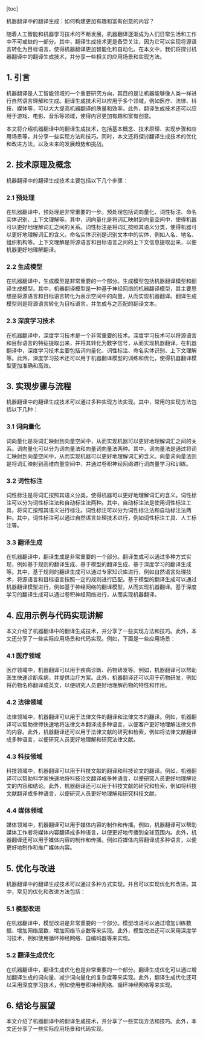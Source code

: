 
[toc]                    
                
                
机器翻译中的翻译生成：如何构建更加有趣和富有创意的内容？

随着人工智能和机器学习技术的不断发展，机器翻译逐渐成为人们日常生活和工作中不可或缺的一部分。其中，翻译生成技术更是备受关注，因为它可以实现将源语言转化为目标语言，使得机器翻译更加智能化和自动化。在本文中，我们将探讨机器翻译中的翻译生成技术，并分享一些相关的应用场景和实现方法。

## 1. 引言

机器翻译是人工智能领域的一个重要研究方向，其目的是让机器能够像人类一样进行自然语言理解和生成。翻译生成技术可以应用于多个领域，例如医疗、法律、科技、媒体等，可以大大提高机器翻译的质量和效率。此外，翻译生成技术还可以应用于游戏、电影、音乐等领域，使得内容更加有趣和富有创意。

本文将介绍机器翻译中的翻译生成技术，包括基本概念、技术原理、实现步骤和应用场景等，并分享一些实现方法和技巧。同时，本文还将探讨翻译生成技术的优化和改进方法，以及未来的发展趋势和挑战。

## 2. 技术原理及概念

机器翻译中的翻译生成技术主要包括以下几个步骤：

### 2.1 预处理

在机器翻译中，预处理是非常重要的一步。预处理包括词向量化、词性标注、命名实体识别、上下文理解等。其中，词向量化是将词汇映射到向量空间中，使得机器可以更好地理解词汇之间的关系。词性标注是将词汇按照其语义分类，使得机器可以更好地理解词汇的含义。命名实体识别是识别文本中的实体，例如人名、地名、组织机构等。上下文理解是将源语言和目标语言之间的上下文信息提取出来，以便机器更好地理解翻译。

### 2.2 生成模型

在机器翻译中，生成模型是非常重要的一个部分。生成模型包括机器翻译模型和翻译生成模型。其中，机器翻译模型是一种基于神经网络的机器翻译模型，其主要思想是将源语言和目标语言转化为表示空间中的向量，从而实现机器翻译。翻译生成模型则是将源语言转化为目标语言，并生成与之匹配的翻译文本。

### 2.3 深度学习技术

在机器翻译中，深度学习技术是一个非常重要的技术。深度学习技术可以将源语言和目标语言的特征提取出来，并将其转化为数字信号，从而实现机器翻译。在机器翻译中，深度学习技术主要包括词向量化、词性标注、命名实体识别、上下文理解等。此外，深度学习技术还可以用于机器翻译模型的训练和优化，使得机器翻译模型更加准确和高效。

## 3. 实现步骤与流程

机器翻译中的翻译生成技术可以通过多种实现方法实现。其中，常用的实现方法包括以下几种：

### 3.1 词向量化

词向量化是将词汇映射到向量空间中，从而实现机器可以更好地理解词汇之间的关系。词向量化可以分为词向量法和向量词向量法两种。其中，词向量法是通过将词汇映射到向量空间中，从而实现机器可以更好地理解词汇的含义。向量词向量法则是将词汇映射到高维向量空间中，并通过卷积神经网络进行词向量学习和训练。

### 3.2 词性标注

词性标注是将词汇按照其语义分类，使得机器可以更好地理解词汇的含义。词性标注可以分为词性标注法和自动标注法两种。其中，自动标注法是使用词性标注工具，将词汇按照其语义进行标注。词性标注可以分为词性标注法和自动标注法两种。其中，词性标注可以通过自然语言处理技术进行，例如词性标注工具、人工标注等。

### 3.3 翻译生成

在机器翻译中，翻译生成是非常重要的一个部分。翻译生成可以通过多种方式实现，例如基于规则的翻译生成、基于模型的翻译生成、基于深度学习的翻译生成等。其中，基于规则的翻译生成可以通过专家知识库进行，例如自然语言处理技术，将源语言和目标语言按照一定的规则进行匹配。基于模型的翻译生成可以通过机器翻译模型进行，例如基于神经网络的翻译模型，从而实现机器翻译。基于深度学习的翻译生成可以通过卷积神经网络进行，从而实现机器翻译。

## 4. 应用示例与代码实现讲解

本文介绍了机器翻译中的翻译生成技术，并分享了一些实现方法和技巧。此外，本文还分享了一些实际应用场景和代码实现。例如，下面是一些应用场景：

### 4.1 医疗领域

医疗领域中，机器翻译可以用于疾病诊断、药物研发等。例如，机器翻译可以帮助医生快速诊断疾病，并提供治疗方案。此外，机器翻译还可以用于药物研发，例如将药物名称翻译成英文，以便研究人员更好地理解药物的特性和作用。

### 4.2 法律领域

法律领域中，机器翻译可以用于法律文件的翻译和法律文本的翻译。例如，机器翻译可以帮助律师快速地将法律文本翻译成多种语言，以便客户更好地理解法律文件的内容。此外，机器翻译还可以用于法律文献的研究和检索，例如将法律文献翻译成多种语言，以便研究人员更好地理解和研究法律文献。

### 4.3 科技领域

科技领域中，机器翻译可以用于科技文献的翻译和科技论文的翻译。例如，机器翻译可以帮助科学家快速地将科技论文翻译成多种语言，以便研究人员更好地理解论文的内容和结论。此外，机器翻译还可以用于科技文献的研究和检索，例如将科技文献翻译成多种语言，以便研究人员更好地理解和研究科技文献。

### 4.4 媒体领域

媒体领域中，机器翻译可以用于媒体内容的制作和传播。例如，机器翻译可以帮助媒体工作者将媒体内容翻译成多种语言，以便更好地传播到全球范围内。此外，机器翻译还可以用于媒体内容的制作和传播，例如将媒体内容翻译成多种语言，以便更好地制作和推广媒体内容。

## 5. 优化与改进

机器翻译中的翻译生成技术可以通过多种方式实现，并且可以实现优化和改进。其中，常见的优化和改进方法包括：

### 5.1 模型改进

在机器翻译中，模型改进是非常重要的一个部分。模型改进可以通过增加训练数据、增加网络层数、增加网络节点数等来实现。此外，模型改进还可以采用深度学习技术，例如使用循环神经网络、自编码器等来实现。

### 5.2 翻译生成优化

在机器翻译中，翻译生成优化也是非常重要的一个部分。翻译生成优化可以通过增加翻译生成的词向量、减少词向量化的复杂度等来实现。此外，翻译生成优化还可以采用深度学习技术，例如使用卷积神经网络、循环神经网络等来实现。

## 6. 结论与展望

本文介绍了机器翻译中的翻译生成技术，并分享了一些实现方法和技巧。此外，本文还分享了一些实际应用场景和代码实现。

